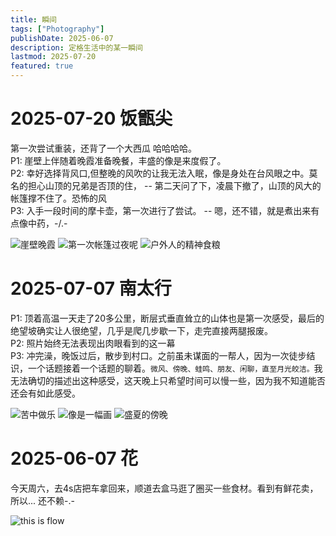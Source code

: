 ```yaml
---
title: 瞬间
tags: ["Photography"]
publishDate: 2025-06-07
description: 定格生活中的某一瞬间
lastmod: 2025-07-20
featured: true
---
```

# 2025-07-20 饭甑尖
第一次尝试重装，还背了一个大西瓜 哈哈哈哈。<br/>
P1: 崖壁上伴随着晚霞准备晚餐，丰盛的像是来度假了。<br/>
P2: 幸好选择背风口,但整晚的风吹的让我无法入眠，像是身处在台风眼之中。莫名的担心山顶的兄弟是否顶的住， -- 第二天问了下，凌晨下撤了，山顶的风大的帐篷撑不住了。恐怖的风<br/>
P3: 入手一段时间的摩卡壶，第一次进行了尝试。 -- 嗯，还不错，就是煮出来有点像中药，-/.\-

![崖壁晚霞](/static/photos/RandomShooting/20250720fanzengjian1.jpg)
![第一次帐篷过夜呢](/static/photos/RandomShooting/20250720fanzengjian2.jpg)
![户外人的精神食粮](/static/photos/RandomShooting/20250720fanzengjian3.jpg)

# 2025-07-07 南太行
P1: 顶着高温一天走了20多公里，断层式垂直耸立的山体也是第一次感受，最后的绝望坡确实让人很绝望，几乎是爬几步歇一下，走完直接两腿报废。<br/>
P2: 照片始终无法表现出肉眼看到的这一幕<br/>
P3: 冲完澡，晚饭过后，散步到村口。之前虽未谋面的一帮人，因为一次徒步结识，一个话题接着一个话题的聊着。`微风、傍晚、蛙鸣、朋友、闲聊，直至月光皎洁。`我无法确切的描述出这种感受，这天晚上只希望时间可以慢一些，因为我不知道能否还会有如此感受。  

![苦中做乐](/static/photos/RandomShooting/20250707nantaixing1.jpg)
![像是一幅画](/static/photos/RandomShooting/20250707nantaixing2.jpg)
![盛夏的傍晚](/static/photos/RandomShooting/20250707nantaixing3.jpg)

# 2025-06-07 花
今天周六，去4s店把车拿回来，顺道去盒马逛了圈买一些食材。看到有鲜花卖，所以... 还不赖-.-  

![this is flow](/static/photos/RandomShooting/20250607flow1.jpg "Flow")